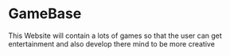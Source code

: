 # GameBase
This Website will contain a lots of games so that the user can get entertainment and also develop there mind to be more creative
